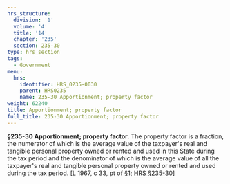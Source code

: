 ```yaml
---
hrs_structure:
  division: '1'
  volume: '4'
  title: '14'
  chapter: '235'
  section: 235-30
type: hrs_section
tags:
  - Government
menu:
  hrs:
    identifier: HRS_0235-0030
    parent: HRS0235
    name: 235-30 Apportionment; property factor
weight: 62240
title: Apportionment; property factor
full_title: 235-30 Apportionment; property factor
---
```

**§235-30 Apportionment; property factor.** The property factor is a fraction, the numerator of which is the average value of the taxpayer's real and tangible personal property owned or rented and used in this State during the tax period and the denominator of which is the average value of all the taxpayer's real and tangible personal property owned or rented and used during the tax period. [L 1967, c 33, pt of §1; [HRS §235-30](/title-14/chapter-235/section-235-30/)]